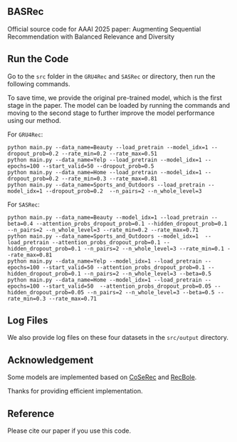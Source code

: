 ## BASRec
Official source code for AAAI 2025 paper: Augmenting Sequential Recommendation with Balanced Relevance and Diversity

## Run the Code

Go to the `src` folder in the `GRU4Rec` and `SASRec` or directory, then run the following commands. 

To save time, we provide the original pre-trained model, which is the first stage in the paper. The model can be loaded by running the commands and moving to the second stage to further improve the model performance using our method.


For `GRU4Rec`: 
```
python main.py --data_name=Beauty --load_pretrain --model_idx=1 --dropout_prob=0.2 --rate_min=0.2 --rate_max=0.51
python main.py --data_name=Yelp --load_pretrain --model_idx=1 --epochs=100 --start_valid=50 --dropout_prob=0.5 
python main.py --data_name=Home --load_pretrain --model_idx=1 --dropout_prob=0.2 --rate_min=0.3 --rate_max=0.81
python main.py --data_name=Sports_and_Outdoors --load_pretrain --model_idx=1 --dropout_prob=0.2  --n_pairs=2 --n_whole_level=3
```

For `SASRec`:
```
python main.py --data_name=Beauty --model_idx=1 --load_pretrain --beta=0.4 --attention_probs_dropout_prob=0.1 --hidden_dropout_prob=0.1 --n_pairs=2 --n_whole_level=3 --rate_min=0.2 --rate_max=0.71
python main.py --data_name=Sports_and_Outdoors --model_idx=1  --load_pretrain --attention_probs_dropout_prob=0.1 --hidden_dropout_prob=0.1 --n_pairs=2 --n_whole_level=3 --rate_min=0.1 --rate_max=0.81
python main.py --data_name=Yelp --model_idx=1 --load_pretrain --epochs=100 --start_valid=50 --attention_probs_dropout_prob=0.1 --hidden_dropout_prob=0.1 --n_pairs=2 --n_whole_level=3 --beta=0.5
python main.py --data_name=Home --model_idx=1 --load_pretrain --epochs=100 --start_valid=50  --attention_probs_dropout_prob=0.05 --hidden_dropout_prob=0.05 --n_pairs=2 --n_whole_level=3 --beta=0.5 --rate_min=0.3 --rate_max=0.71
```


## Log Files
We also provide log files on these four datasets in the `src/output` directory.


## Acknowledgement

Some models are implemented based on [CoSeRec](https://github.com/YChen1993/CoSeRec) and [RecBole](https://github.com/RUCAIBox/RecBole).

Thanks for providing efficient implementation.


## Reference

Please cite our paper if you use this code.
```

```
